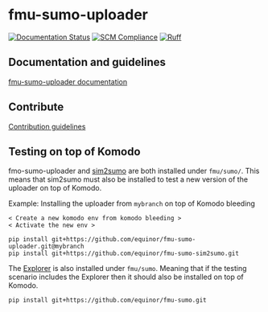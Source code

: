 # fmu-sumo-uploader

[![Documentation Status](https://readthedocs.org/projects/fmu-sumo-uploader/badge/?version=latest)](https://fmu-sumo-uploader.readthedocs.io/en/latest/?badge=latest)
[![SCM Compliance](https://scm-compliance-api.radix.equinor.com/repos/equinor/fmu-sumo-uploader/badge)](https://scm-compliance-api.radix.equinor.com/repos/equinor/fmu-sumo-uploader/badge)
[![Ruff](https://img.shields.io/endpoint?url=https://raw.githubusercontent.com/astral-sh/ruff/main/assets/badge/v2.json)](https://github.com/astral-sh/ruff)


## Documentation and guidelines
[fmu-sumo-uploader documentation](https://fmu-sumo-uploader.readthedocs.io/en/latest/)

## Contribute
[Contribution guidelines](./CONTRIBUTING.md)

## Testing on top of Komodo
fmo-sumo-uploader and [sim2sumo](https://github.com/equinor/fmu-sumo-sim2sumo) are both installed under `fmu/sumo/`.
This means that sim2sumo must also be installed to test a new version of the uploader on top of Komodo.

Example: Installing the uploader from `mybranch` on top of Komodo bleeding
```
< Create a new komodo env from komodo bleeding >
< Activate the new env >

pip install git+https://github.com/equinor/fmu-sumo-uploader.git@mybranch
pip install git+https://github.com/equinor/fmu-sumo-sim2sumo.git
```

The [Explorer](https://github.com/equinor/fmu-sumo) is also installed under `fmu/sumo`. Meaning that if the testing scenario includes the Explorer then it should also be installed on top of Komodo.
```
pip install git+https://github.com/equinor/fmu-sumo.git
```
